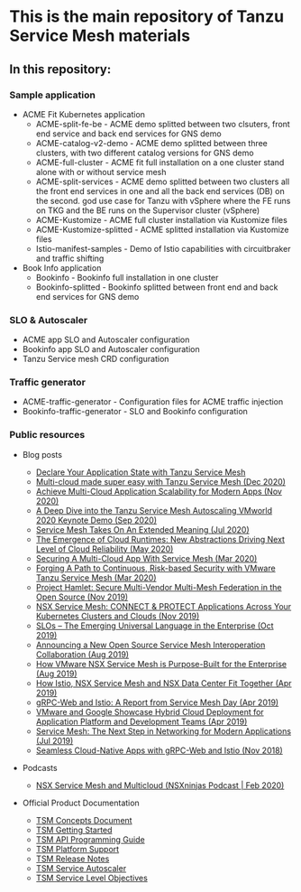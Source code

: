 # This is the main repository of Tanzu Service Mesh materials #

## In this repository: ##

### Sample application
   - ACME Fit Kubernetes application
     - ACME-split-fe-be - ACME demo splitted between two clsuters, front end service and back end services for GNS demo
     - ACME-catalog-v2-demo - ACME demo splitted between three clusters, with two different catalog versions for GNS demo
     - ACME-full-cluster - ACME fit full installation on a one cluster stand alone with or without service mesh
     - ACME-split-services - ACME demo splitted between two clusters all the front end services in one and all the back end services (DB) on the second. god use case for Tanzu with vSphere where the FE runs on TKG and the BE runs on the Supervisor cluster (vSphere)
     - ACME-Kustomize - ACME full cluster installation via Kustomize files 
     - ACME-Kustomize-splitted - ACME splitted installation via Kustomize files
     - Istio-manifest-samples - Demo of Istio capabilities with circuitbraker and traffic shifting
   - Book Info application
     - Bookinfo - Bookinfo full installation in one cluster
     - Bookinfo-splitted - Bookinfo splitted between front end and back end services for GNS demo
 ### SLO & Autoscaler
   - ACME app SLO and Autoscaler configuration
   - Bookinfo app SLO and Autoscaler configuration
   - Tanzu Service mesh CRD configuration

### Traffic generator
   - ACME-traffic-generator - Configuration files for ACME traffic injection
   - Bookinfo-traffic-generator - SLO and Bookinfo configuration

### Public resources
   - Blog posts
     - [Declare Your Application State with Tanzu Service Mesh](https://blogs.vmware.com/networkvirtualization/2020/12/tsm-slo-acme.html/)
     - [Multi-cloud made super easy with Tanzu Service Mesh (Dec 2020)](https://cloud-abstract.com/multi-cloud-made-super-easy-with-tanzu-service-mesh/)
     - [Achieve Multi-Cloud Application Scalability for Modern Apps (Nov 2020)](https://blogs.vmware.com/networkvirtualization/2020/11/modern-apps-multicloud.html/)
     - [A Deep Dive into the Tanzu Service Mesh Autoscaling VMworld 2020 Keynote Demo (Sep 2020)](https://octo.vmware.com/deep-dive-tanzu-service-mesh-autoscaling-vmworld-2020-keynote-demo/)
     - [Service Mesh Takes On An Extended Meaning (Jul 2020)](https://cloud.vmware.com/community/2020/07/06/service-mesh-takes-extended-meaning/)
     - [The Emergence of Cloud Runtimes: New Abstractions Driving Next Level of Cloud Reliability (May 2020)](https://octo.vmware.com/emergence-of-cloud-runtimes/)
     - [Securing A Multi-Cloud App With Service Mesh (Mar 2020)](https://cloud-abstract.com/securing-multi-cloud-app-service-mesh/)
     - [Forging A Path to Continuous, Risk-based Security with VMware Tanzu Service Mesh (Mar 2020)](https://blogs.vmware.com/networkvirtualization/2020/03/risk-based-security.html/)
     - [Project Hamlet: Secure Multi-Vendor Multi-Mesh Federation in the Open Source (Nov 2019)](https://octo.vmware.com/project-hamlet-secure-multi-vendor-multi-mesh-federation-open-source/)
     - [NSX Service Mesh: CONNECT & PROTECT Applications Across Your Kubernetes Clusters and Clouds (Nov 2019)](https://blogs.vmware.com/networkvirtualization/2019/11/nsx-service-mesh-on-vmware-tanzu.html/)
     - [SLOs – The Emerging Universal Language in the Enterprise (Oct 2019)](https://octo.vmware.com/slos-emerging-universal-language-enterprise/)
     - [Announcing a New Open Source Service Mesh Interoperation Collaboration (Aug 2019)](https://blogs.vmware.com/networkvirtualization/2019/08/new-open-source-service-mesh-interoperation-collaboration.html/)
     - [How VMware NSX Service Mesh is Purpose-Built for the Enterprise (Aug 2019)](https://octo.vmware.com/vmware-nsx-service-mesh-purpose-built-enterprise/)
     - [How Istio, NSX Service Mesh and NSX Data Center Fit Together (Apr 2019)](https://blogs.vmware.com/networkvirtualization/2019/04/how-istio-nsx-service-mesh-and-nsx-data-center-fit-together.html/)
     - [gRPC-Web and Istio: A Report from Service Mesh Day (Apr 2019)](https://blogs.vmware.com/networkvirtualization/2019/04/grpc-web-and-istio.html/)
     - [VMware and Google Showcase Hybrid Cloud Deployment for Application Platform and Development Teams (Apr 2019)](https://blogs.vmware.com/networkvirtualization/2019/04/vmware-and-google-showcase-hybrid-cloud-deployment.html/)
     - [Service Mesh: The Next Step in Networking for Modern Applications (Jul 2019)](https://blogs.vmware.com/networkvirtualization/2019/07/service-mesh-networking-for-modern-applications.html/)
     - [Seamless Cloud-Native Apps with gRPC-Web and Istio (Nov 2018)](https://venilnoronha.io/seamless-cloud-native-apps-with-grpc-web-and-istio)

  - Podcasts
    - [NSX Service Mesh and Multicloud (NSXninjas Podcast | Feb 2020)](https://podcasts.apple.com/us/podcast/nsxninjas-podcast-episode-0002-02-21-20-nsx-service/id1499933486?i=1000466751340)
  
  - Official Product Documentation
    - [TSM Concepts Document](https://docs.vmware.com/en/VMware-Tanzu-Service-Mesh/services/concepts-guide/GUID-DEB57BAB-688F-4A4D-81E8-9CECC0F80FD5.html)
    - [TSM Getting Started](https://docs.vmware.com/en/VMware-Tanzu-Service-Mesh/services/getting-started-guide/GUID-FC2E0065-AC7B-4AEA-944A-2AC4DF2AA789.html)
    - [TSM API Programming Guide](https://docs.vmware.com/en/VMware-Tanzu-Service-Mesh/services/api-programming-guide/GUID-CC5A0A46-0A4B-45D6-9D1B-DA8C8174AD84.html)
    - [TSM Platform Support](https://docs.vmware.com/en/VMware-Tanzu-Service-Mesh/services/tanzu-service-mesh-environment-requirements-and-supported-platforms/GUID-D0B939BE-474E-4075-9A65-3D72B5B9F237.html)
    - [TSM Release Notes](https://docs.vmware.com/en/VMware-Tanzu-Service-Mesh/services/rn/VMware-Tanzu-Service-Mesh-Release-Notes.html)
    - [TSM Service Autoscaler](https://docs.vmware.com/en/VMware-Tanzu-Service-Mesh/services/slos-with-tsm/GUID-979BC58E-C3D3-4542-8D33-8CD414E9762F.html)
    - [TSM Service Level Objectives](https://docs.vmware.com/en/VMware-Tanzu-Service-Mesh/services/service-autoscaling-with-tsm-user-guide/GUID-E4FFF71B-441E-42D4-8A50-54B10966DC9D.html)


